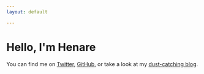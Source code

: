 ```yaml
---
layout: default

---
```

# Hello, I'm Henare

You can find me on [Twitter](https://twitter.com/henaredegan/), [GitHub](https://github.com/henare/), or take a look at my [dust-catching blog](/blog/).